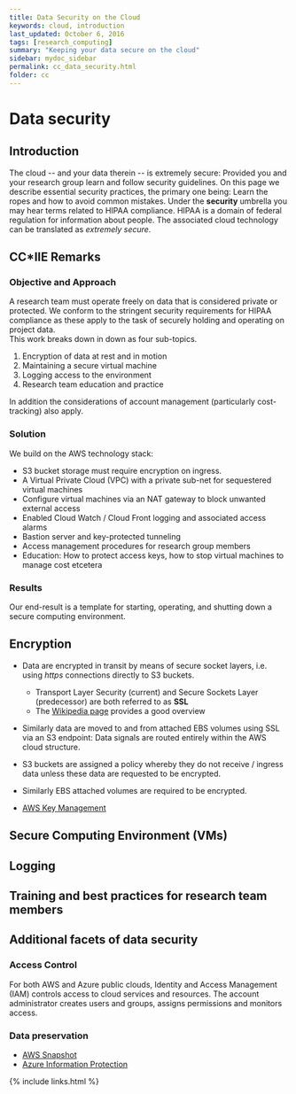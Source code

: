 ```yaml
---
title: Data Security on the Cloud
keywords: cloud, introduction
last_updated: October 6, 2016
tags: [research_computing]
summary: "Keeping your data secure on the cloud"
sidebar: mydoc_sidebar
permalink: cc_data_security.html
folder: cc
---
```


# Data security


## Introduction

The cloud -- and your data therein -- is extremely secure: Provided you and your research group learn and follow security guidelines. 
On this page we describe essential security practices, the primary one being: Learn the ropes and how to avoid common mistakes.
Under the **security** umbrella you may hear terms related to HIPAA compliance. HIPAA is a domain of federal regulation for information
about people. The associated cloud technology can be translated as *extremely secure*.


## CC*IIE Remarks


### Objective and Approach


A research team must operate freely on data that is considered private or protected. 
We conform to the stringent security requirements for HIPAA compliance as these apply
to the task of securely holding and operating on project data.  
This work breaks down in down as four sub-topics.


1. Encryption of data at rest and in motion
2. Maintaining a secure virtual machine
3. Logging access to the environment
4. Research team education and practice


In addition the considerations of account management (particularly cost-tracking) also apply.


### Solution


We build on the AWS technology stack: 


- S3 bucket storage must require encryption on ingress. 
- A Virtual Private Cloud (VPC) with a private sub-net for sequestered virtual machines
- Configure virtual machines via an NAT gateway to block unwanted external access
- Enabled Cloud Watch / Cloud Front logging and associated access alarms
- Bastion server and key-protected tunneling
- Access management procedures for research group members
- Education: How to protect access keys, how to stop virtual machines to manage cost etcetera


### Results


Our end-result is a template for starting, operating, and shutting down a secure computing environment.



## Encryption 


- Data are encrypted in transit by means of secure socket layers, i.e. using *https* connections directly to S3 buckets.
  - Transport Layer Security (current) and Secure Sockets Layer (predecessor) are both referred to as **SSL** 
  - The [Wikipedia page](https://en.wikipedia.org/wiki/Transport_Layer_Security) provides a good overview
- Similarly data are moved to and from attached EBS volumes using SSL via an S3 endpoint: Data signals are routed entirely within the AWS cloud structure.
- S3 buckets are assigned a policy whereby they do not receive / ingress data unless these data are requested to be encrypted. 
- Similarly EBS attached volumes are required to be encrypted. 

- [AWS Key Management](https://aws.amazon.com/kms/)

## Secure Computing Environment (VMs)


## Logging


## Training and best practices for research team members


## Additional facets of data security


### Access Control


For both AWS and Azure public clouds, Identity and Access Management (IAM) controls access to cloud services and resources. 
The account administrator creates users and groups, assigns permissions and monitors access. 


### Data preservation 

- [AWS Snapshot](http://docs.aws.amazon.com/storagegateway/latest/userguide/WorkingWithSnapshots.html)
- [Azure Information Protection](https://www.microsoft.com/en-us/cloud-platform/azure-information-protection) 



{% include links.html %}
